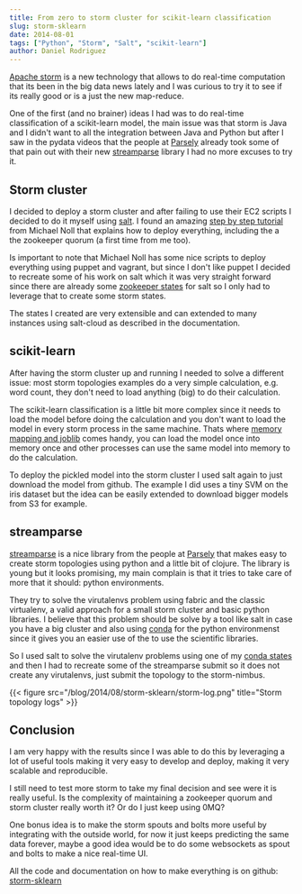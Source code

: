 ```yaml
---
title: From zero to storm cluster for scikit-learn classification
slug: storm-sklearn
date: 2014-08-01
tags: ["Python", "Storm", "Salt", "scikit-learn"]
author: Daniel Rodriguez
---
```


[Apache storm](http://https://storm.incubator.apache.org/) is a new technology
that allows to do real-time computation that its been in the big data news
lately and I was curious to try it to see if its really good or is a just
the new map-reduce.

One of the first (and no brainer) ideas I had was to do real-time
classification of a scikit-learn model, the main issue was that storm is Java and
I didn't want to all the integration between Java and Python
but after I saw in the pydata videos that the people at
[Parsely](https://parsely.com/) already took some of that pain out with
their new [streamparse](https://github.com/Parsely/streamparse) library
I had no more excuses to try it.

## Storm cluster

I decided to deploy a storm cluster and after failing to use their EC2 scripts
I decided to do it myself using [salt](http://saltstack.com).
I found an amazing [step by step tutorial](http://www.michael-noll.com/tutorials/running-multi-node-storm-cluster)
from  Michael Noll that explains how to deploy everything, including the
a the zookeeper quorum (a first time from me too).

Is important to note that Michael Noll has some nice scripts to deploy everything
using puppet and vagrant, but since I don't like puppet I decided to recreate some
of his work on salt which it was very straight forward since there are already some
[zookeeper states](https://github.com/saltstack-formulas/zookeeper-formula) for salt
so I only had to leverage that to create some storm states.

The states I created are very extensible and can extended to many instances
using salt-cloud as described in the documentation.

## scikit-learn

After having the storm cluster up and running I needed to solve a different
issue: most storm topologies examples do a very simple calculation,
e.g. word count, they don't need to load anything (big) to do their calculation.

The scikit-learn classification is a little bit more complex since it needs to
load the model before doing the calculation and you don't want to load the model
in every storm process in the same machine.
Thats where [memory mapping and joblib](http://scikit-learn.org/stable/tutorial/basic/tutorial.html#model-persistence)
comes handy, you can load the model once into memory once
and other processes can use the same model into memory to do the calculation.

To deploy the pickled model into the storm cluster I used salt again to
just download the model from github.
The example I did uses a tiny SVM on the iris dataset
but the idea can be easily extended to download bigger models from S3 for example.

## streamparse

[streamparse](https://github.com/Parsely/streamparse) is a nice library
from the people at [Parsely](https://parsely.com/) that makes easy to create
storm topologies using python and a little bit of clojure.
The library is young but it looks promising, my main complain is that it
tries to take care of more that it should: python environments.

They try to solve the virutalenvs problem using fabric and the classic virtualenv,
a valid approach for a small storm cluster and basic python libraries.
I believe that this problem should be solve by a tool like salt in case you
have a big cluster and also using [conda](http://continuum.io/downloads)
for the python environmenst since it gives you an easier use of the
to use the scientific libraries.

So I used salt to solve the virutalenv problems using one of my
[conda states](http://danielfrg.com/blog/2014/04/18/ipython-parallel-cluster-salt/)
and then I had to recreate some of the streamparse submit so it does not create
any virutalenvs, just submit the topology to the storm-nimbus.

{{< figure src="/blog/2014/08/storm-sklearn/storm-log.png" title="Storm topology logs" >}}

## Conclusion

I am very happy with the results since I was able to do this by
leveraging a lot of useful tools making it very easy to develop and deploy,
making it very scalable and reproducible.

I still need to test more storm to take my final decision and see
were it is really useful. Is the complexity of maintaining a zookeeper quorum
and storm cluster really worth it? Or do I just keep using 0MQ?

One bonus idea is to make the storm spouts and bolts more useful
by integrating with the outside world, for now it just keeps predicting the
same data forever, maybe a good idea would be to do some websockets as spout
and bolts to make a nice real-time UI.

All the code and documentation on how to make everything is on github:
[storm-sklearn](https://github.com/danielfrg/storm-sklearn)
